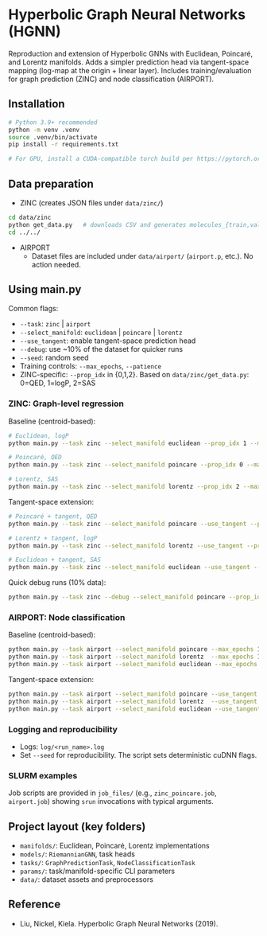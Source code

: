 # Hyperbolic Graph Neural Networks (HGNN)

Reproduction and extension of Hyperbolic GNNs with Euclidean, Poincaré, and Lorentz manifolds. Adds a simpler prediction head via tangent-space mapping (log-map at the origin + linear layer). Includes training/evaluation for graph prediction (ZINC) and node classification (AIRPORT).

## Installation

```bash
# Python 3.9+ recommended
python -m venv .venv
source .venv/bin/activate
pip install -r requirements.txt

# For GPU, install a CUDA-compatible torch build per https://pytorch.org/get-started/locally/
```

## Data preparation

- ZINC (creates JSON files under `data/zinc/`)
```bash
cd data/zinc
python get_data.py   # downloads CSV and generates molecules_{train,valid,test}_zinc.json
cd ../../
```

- AIRPORT
  - Dataset files are included under `data/airport/` (`airport.p`, etc.). No action needed.

## Using main.py

Common flags:
- `--task`: `zinc` | `airport`
- `--select_manifold`: `euclidean` | `poincare` | `lorentz`
- `--use_tangent`: enable tangent-space prediction head
- `--debug`: use ~10% of the dataset for quicker runs
- `--seed`: random seed
- Training controls: `--max_epochs`, `--patience`
- ZINC-specific: `--prop_idx` in {0,1,2}. Based on `data/zinc/get_data.py`: 0=QED, 1=logP, 2=SAS

### ZINC: Graph-level regression

Baseline (centroid-based):
```bash
# Euclidean, logP
python main.py --task zinc --select_manifold euclidean --prop_idx 1 --max_epochs 20 --patience 5

# Poincaré, QED
python main.py --task zinc --select_manifold poincare --prop_idx 0 --max_epochs 20 --patience 5

# Lorentz, SAS
python main.py --task zinc --select_manifold lorentz --prop_idx 2 --max_epochs 20 --patience 5
```

Tangent-space extension:
```bash
# Poincaré + tangent, QED
python main.py --task zinc --select_manifold poincare --use_tangent --prop_idx 0 --max_epochs 20 --patience 5

# Lorentz + tangent, logP
python main.py --task zinc --select_manifold lorentz --use_tangent --prop_idx 1 --max_epochs 20 --patience 5

# Euclidean + tangent, SAS
python main.py --task zinc --select_manifold euclidean --use_tangent --prop_idx 2 --max_epochs 20 --patience 5
```

Quick debug runs (10% data):
```bash
python main.py --task zinc --debug --select_manifold poincare --prop_idx 1 --max_epochs 5 --patience 2
```

### AIRPORT: Node classification

Baseline (centroid-based):
```bash
python main.py --task airport --select_manifold poincare --max_epochs 15000 --patience 500
python main.py --task airport --select_manifold lorentz  --max_epochs 15000 --patience 500
python main.py --task airport --select_manifold euclidean --max_epochs 15000 --patience 500
```

Tangent-space extension:
```bash
python main.py --task airport --select_manifold poincare --use_tangent --max_epochs 15000 --patience 500
python main.py --task airport --select_manifold lorentz  --use_tangent --max_epochs 15000 --patience 500
python main.py --task airport --select_manifold euclidean --use_tangent --max_epochs 15000 --patience 500
```

### Logging and reproducibility
- Logs: `log/<run_name>.log`
- Set `--seed` for reproducibility. The script sets deterministic cuDNN flags.

### SLURM examples
Job scripts are provided in `job_files/` (e.g., `zinc_poincare.job`, `airport.job`) showing `srun` invocations with typical arguments.

## Project layout (key folders)
- `manifolds/`: Euclidean, Poincaré, Lorentz implementations
- `models/`: `RiemannianGNN`, task heads
- `tasks/`: `GraphPredictionTask`, `NodeClassificationTask`
- `params/`: task/manifold-specific CLI parameters
- `data/`: dataset assets and preprocessors

## Reference
- Liu, Nickel, Kiela. Hyperbolic Graph Neural Networks (2019).
